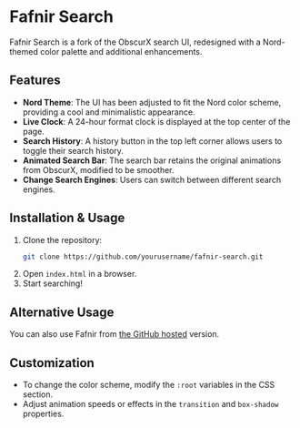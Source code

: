# Fafnir Search

Fafnir Search is a fork of the ObscurX search UI, redesigned with a Nord-themed color palette and additional enhancements.

## Features

- **Nord Theme**: The UI has been adjusted to fit the Nord color scheme, providing a cool and minimalistic appearance.
- **Live Clock**: A 24-hour format clock is displayed at the top center of the page.
- **Search History**: A history button in the top left corner allows users to toggle their search history.
- **Animated Search Bar**: The search bar retains the original animations from ObscurX, modified to be smoother.
- **Change Search Engines**: Users can switch between different search engines.

## Installation & Usage

1. Clone the repository:
   ```sh
   git clone https://github.com/yourusername/fafnir-search.git
   ```
2. Open `index.html` in a browser.
3. Start searching!

## Alternative Usage
You can also use Fafnir from [the GitHub hosted](https://muffin717.github.io/fafnir/) version.

## Customization

- To change the color scheme, modify the `:root` variables in the CSS section.
- Adjust animation speeds or effects in the `transition` and `box-shadow` properties.

